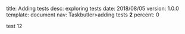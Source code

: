 title:      Adding tests
desc:       exploring tests
date:       2018/08/05
version:    1.0.0
template:   document
nav:        Taskbutler>adding tests __2__
percent:    0



test 12